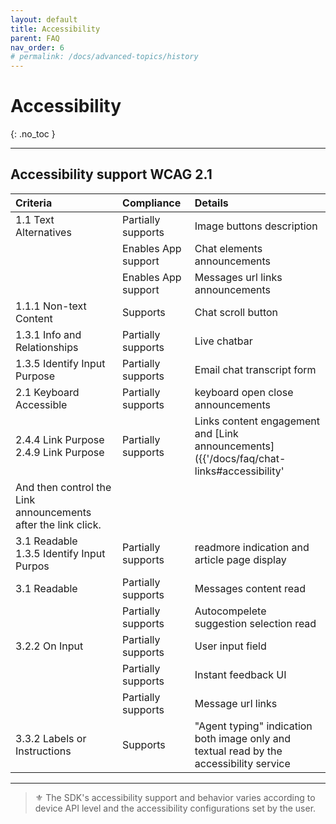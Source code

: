 ```yaml
---
layout: default
title: Accessibility
parent: FAQ
nav_order: 6
# permalink: /docs/advanced-topics/history
---
```


# Accessibility
{: .no_toc }

---


## Accessibility support WCAG 2.1

|Criteria |Compliance |Details |
|:--|:--|:--|
|1.1 Text Alternatives|Partially supports| Image buttons description|
||Enables App support| Chat elements announcements|
||Enables App support| Messages url links announcements|
|1.1.1 Non-text Content|Supports|Chat scroll button |
|1.3.1 Info and Relationships|Partially supports|Live chatbar|
| 1.3.5 Identify Input Purpose|Partially supports|Email chat transcript form |
|2.1 Keyboard Accessible|Partially supports|keyboard open close announcements |
|2.4.4 Link Purpose<br> 2.4.9 Link Purpose|Partially supports|Links content engagement and [Link announcements]({{'/docs/faq/chat-links#accessibility' | relative_url}})
And then control the Link announcements after the link click.|
|3.1 Readable <br> 1.3.5 Identify Input Purpos|Partially supports|readmore indication and article page display |
|3.1 Readable|Partially supports| Messages content read|
||Partially supports|Autocompelete suggestion selection read|
| 3.2.2 On Input |Partially supports|User input field| 
||Partially supports|Instant feedback UI|
||Partially supports|Message url links|
|3.3.2 Labels or Instructions|Supports|"Agent typing" indication both image only and textual read by the accessibility service|

---

> ⚜️ The SDK's accessibility support and behavior varies according to device API level and the accessibility configurations set by the user.
